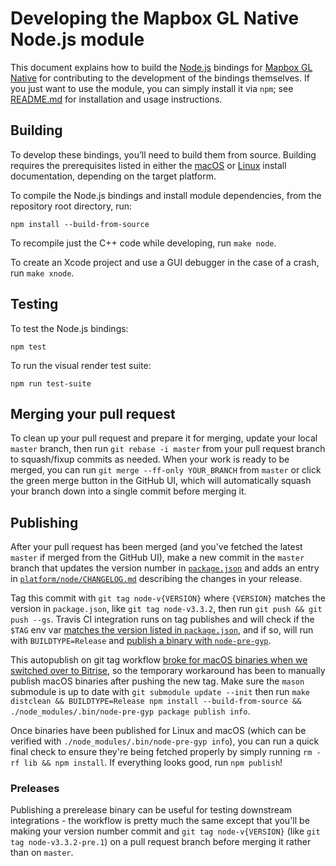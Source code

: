 # Developing the Mapbox GL Native Node.js module

This document explains how to build the [Node.js](https://nodejs.org/) bindings for [Mapbox GL Native](../../README.md) for contributing to the development of the bindings themselves. If you just want to use the module, you can simply install it via `npm`; see [README.md](README.md) for installation and usage instructions.

## Building

To develop these bindings, you’ll need to build them from source. Building requires the prerequisites listed in either 
the [macOS](../macos/INSTALL.md#requirements) or [Linux](../linux/README.md#prerequisites) install documentation, depending
on the target platform.

To compile the Node.js bindings and install module dependencies, from the repository root directory, run:

    npm install --build-from-source

To recompile just the C++ code while developing, run `make node`.

To create an Xcode project and use a GUI debugger in the case of a crash, run `make xnode`.

## Testing

To test the Node.js bindings:

```
npm test
```

To run the visual render test suite:

```
npm run test-suite
```

## Merging your pull request

To clean up your pull request and prepare it for merging, update your local `master` branch, then run `git rebase -i master` from your pull request branch to squash/fixup commits as needed. When your work is ready to be merged, you can run `git merge --ff-only YOUR_BRANCH` from `master` or click the green merge button in the GitHub UI, which will automatically squash your branch down into a single commit before merging it.

## Publishing

After your pull request has been merged (and you've fetched the latest `master` if merged from the GitHub UI), make a new commit in the `master` branch that updates the version number in [`package.json`](../../package.json#L3) and adds an entry in [`platform/node/CHANGELOG.md`](CHANGELOG.md) describing the changes in your release.

Tag this commit with `git tag node-v{VERSION}` where `{VERSION}` matches the version in `package.json`, like `git tag node-v3.3.2`, then run `git push && git push --gs`. Travis CI integration runs on tag publishes and will check if the `$TAG` env var [matches the version listed in `package.json`](https://github.com/mapbox/mapbox-gl-native/blob/94a58691e24cd0760f9a3c2ac1a9322aa7854367/.travis.yml#L62-L64), and if so, will run with `BUILDTYPE=Release` and [publish a binary with `node-pre-gyp`](https://github.com/mapbox/mapbox-gl-native/blob/94a58691e24cd0760f9a3c2ac1a9322aa7854367/platform/node/scripts/after_script.sh#L9-L15).

This autopublish on git tag workflow [broke for macOS binaries when we switched over to Bitrise](https://github.com/mapbox/mapbox-gl-native/issues/4854), so the temporary workaround has been to manually publish macOS binaries after pushing the new tag. Make sure the `mason` submodule is up to date with `git submodule update --init` then run `make distclean && BUILDTYPE=Release npm install --build-from-source && ./node_modules/.bin/node-pre-gyp package publish info`.

Once binaries have been published for Linux and macOS (which can be verified with `./node_modules/.bin/node-pre-gyp info`), you can run a quick final check to ensure they're being fetched properly by simply running `rm -rf lib && npm install`. If everything looks good, run `npm publish`!

### Preleases

Publishing a prerelease binary can be useful for testing downstream integrations - the workflow is pretty much the same except that you'll be making your version number commit and `git tag node-v{VERSION}` (like `git tag node-v3.3.2-pre.1`) on a pull request branch before merging it rather than on `master`.
